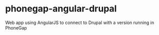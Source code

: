 phonegap-angular-drupal
=======================

Web app using AngularJS to connect to Drupal with a version running in PhoneGap
